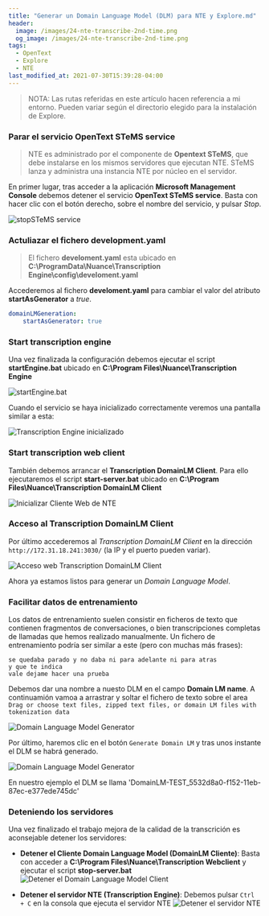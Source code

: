 ```yaml
---
title: "Generar un Domain Language Model (DLM) para NTE y Explore.md"
header:
  image: /images/24-nte-transcribe-2nd-time.png
  og_image: /images/24-nte-transcribe-2nd-time.png
tags:
  - OpenText
  - Explore
  - NTE
last_modified_at: 2021-07-30T15:39:28-04:00
---
```



> NOTA: Las rutas referidas en este artículo hacen referencia a mi entorno. 
> Pueden variar según el directorio elegido para la instalación de Explore.


### Parar el servicio OpenText STeMS service  

> NTE es administrado por el componente de **Opentext STeMS**, que debe instalarse en los mismos 
> servidores que ejecutan NTE. STeMS lanza y administra una instancia NTE por núcleo en el servidor.

En primer lugar, tras acceder a la aplicación **Microsoft Management Console** debemos detener 
el servicio **OpenText STeMS service**. Basta con hacer clic con el botón derecho, sobre el 
nombre del servicio, y pulsar *Stop*.

![stopSTeMS service](/images/01-stop-STeMS-service.png)


### Actuliazar el fichero development.yaml  

> El fichero **develoment.yaml** esta ubicado en 
> **C:\ProgramData\Nuance\Transcription Engine\config\develoment.yaml**


Accederemos al fichero **develoment.yaml** para cambiar el valor del atributo 
**startAsGenerator** a *true*.

```yaml
domainLMGeneration:
    startAsGenerator: true  
```


### Start transcription engine  

Una vez finalizada la configuración debemos ejecutar el script **startEngine.bat** 
ubicado en **C:\Program Files\Nuance\Transcription Engine**

![startEngine.bat](/images/06-start-transcription-engine.png)

Cuando el servicio se haya inicializado correctamente veremos una pantalla similar a esta:
 
![Transcription Engine inicializado](/images/07-transcription-engine-started.png)


### Start transcription web client

También debemos arrancar el **Transcription DomainLM Client**. Para ello ejecutaremos el script **start-server.bat** 
ubicado en **C:\Program Files\Nuance\Transcription DomainLM Client**

![Inicializar Cliente Web de NTE](/images/starServer-bat-transcription-domain-lm-client.png)



### Acceso al Transcription DomainLM Client

Por último accederemos al *Transcription DomainLM Client* en la dirección `http://172.31.18.241:3030/` (la IP y el puerto pueden variar).

![Acceso web Transcription DomainLM Client](/images/transcription-domainlm-client.png)

Ahora ya estamos listos para generar un *Domain Language Model*.

### Facilitar datos de entrenamiento

Los datos de entrenamiento suelen consistir en ficheros de texto que contienen fragmentos de 
conversaciones, o bien transcripciones completas de llamadas que hemos realizado manualmente.
Un fichero de entrenamiento podría ser similar a este (pero con muchas más frases):

```
se quedaba parado y no daba ni para adelante ni para atras
y que te indica
vale dejame hacer una prueba
```

Debemos dar una nombre a nuesto DLM en el campo **Domain LM name**. A continuamión vamoa a 
arrastrar y soltar el fichero de texto sobre el area 
`Drag or choose text files, zipped text files, or domain LM files with tokenization data`

![Domain Language Model Generator](/images/domain-language-model-generator.png)

Por último, haremos clic en el botón `Generate Domain LM` y tras unos instante el DLM se habrá generado.

![Domain Language Model Generator](/images/domain-language-model-generated.png)

En nuestro ejemplo el DLM se llama 'DomainLM-TEST_5532d8a0-f152-11eb-87ec-e377ede745dc'

### Deteniendo los servidores

Una vez finalizado el trabajo mejora de la calidad de la transcrición es aconsejable detener los servidores:

   * **Detener el Cliente Domain Language Model  (DomainLM Cliente)**: Basta con acceder a 
   **C:\Program Files\Nuance\Transcription Webclient** y ejecutar el script **stop-server.bat**
   ![Detener el Domain Language Model Client](/images/16-stop-transcription-DomainLM-Client-ctrl-c.png)

   * **Detener el servidor NTE (Transcription Engine)**: Debemos pulsar `Ctrl + C` en la consola que ejecuta el 
   servidor NTE
   ![Detener el servidor NTE](/images/17-stop-server-transcription-engine.png)


